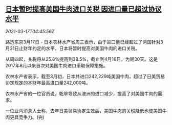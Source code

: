 <!--1615956896000-->
[日本暂时提高美国牛肉进口关税 因进口量已超过协议水平](https://cn.reuters.com/article/japan-usa-beef-tariff-0317-wedn-idCNKBS2B90HO)
------

<div><i>2021-03-17T04:45:56Z</i></div><p>路透东京3月17日 - 日本农林水产省周三表示，由于进口量已经超过了两国针对3月31日止财年约定的水平，日本将暂时提高对美国牛肉的进口关税。</p><p>从周四起，关税将从25.8%提高到38.5%，截止到4月16日，为期30天。这是2017年8月以来首次对美国牛肉进口采取保障措施。</p><p>农林水产省表示，截至3月初，日本共进口242,229吨美国牛肉，超过了日美贸易协定规定的本财年最高进口量242,000吨。</p><p>农林水产省的一位官员说，乾旱导致从澳洲的进口减少，提高了对美国牛肉的需求。</p><p>一位业内消息人士称，去年日美贸易协定生效后，美国牛肉的关税降低也使美国牛肉更具竞争力。(完)</p>

